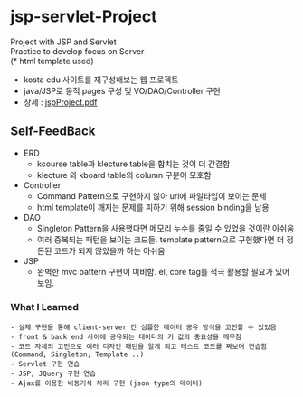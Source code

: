 # jsp-servlet-Project
 Project with JSP and Servlet<br>
 Practice to develop focus on Server<br>
 (* html template used)
 
 - kosta edu 사이트를 재구성해보는 웹 프로젝트
 - java/JSP로 동적 pages 구성 및 VO/DAO/Controller 구현
 - 상세 : [jspProject.pdf](jspProject.pdf)
 
 
## Self-FeedBack
- ERD
  - kcourse table과 klecture table을 합치는 것이 더 간결함
  - klecture 와 kboard table의 column 구분이 모호함
- Controller
  - Command Pattern으로 구현하지 않아 uri에 파일타입이 보이는 문제
  - html template이 깨지는 문제를 피하기 위해 session binding을 남용
- DAO
  - Singleton Pattern을 사용했다면 메모리 누수를 줄일 수 있었을 것이란 아쉬움
  - 여러 중복되는 패턴을 보이는 코드들. template pattern으로 구현했다면 더 정돈된 코드가 되지 않았을까 하는 아쉬움
- JSP
  - 완벽한 mvc pattern 구현이 미비함. el, core tag를 적극 활용할 필요가 있어보임.


### What I Learned
<pre><code>- 실제 구현을 통해 client-server 간 심플한 데이터 공유 방식을 고민할 수 있었음
- front & back end 사이에 공유되는 데이터의 키 값의 중요성을 깨우침
- 코드 자체의 고민으로 여러 디자인 패턴을 알게 되고 테스트 코드를 짜보며 연습함 (Command, Singleton, Template ..)
- Servlet 구현 연습
- JSP, JQuery 구현 연습
- Ajax를 이용한 비동기식 처리 구현 (json type의 데이터)
</code></pre>
